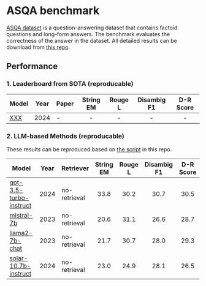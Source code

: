 # ASQA benchmark

[ASQA dataset](https://huggingface.co/datasets/din0s/asqa) is a question-answering dataset that contains factoid questions and long-form answers. The benchmark evaluates the correctness of the answer in the dataset. All detailed results can be download from [this repo](https://huggingface.co/datasets/golaxy/rag-bench/viewer/asqa). 

## Performance

### 1. Leaderboard from SOTA (reproducable)

<table id="sortableTable">
 <thead>
    <tr>
	  <th align="center"> Model </th>
      <th align="center"> Year </th>
      <th align="center"> Paper </th>
      <th align="center">String EM</th>
	  <th align="center">Rouge L</th>
	  <th align="center"> Disambig F1 </th>
	  <th align="center">D-R Score</th>
    </tr>
  </thead>
 <tbody>
 <tr>
  <td><a href="XXX">XXX</a></td>
  <td>2024</td>
  <td> - </td>
  <td align="center"> - </td>
  <td align="center"> - </td>
  <td align="center"> - </td>
  <td align="center"> - </td>
 </tr>

 </tbody>
</table>


### 2. LLM-based Methods (reproducable)

These results can be reproduced based on [the script](./benchmarks/ASQA/run.sh) in this repo.

<table id="sortableTable">
 <thead>
    <tr>
	  <th align="center"> Model </th>
      <th align="center"> Year </th>
      <th align="center"> Retriever </th>
      <th align="center">String EM</th>
	  <th align="center">Rouge L</th>
	  <th align="center"> Disambig F1 </th>
	  <th align="center">D-R Score</th>
    </tr>
  </thead>
 <tbody>
 <tr>
  <td><a href="https://huggingface.co/datasets/golaxy/rag-bench/viewer/asqa/gpt_3.5_turbo_instruct">gpt-3.5-turbo-instruct</a></td>
  <td>2024</td>
  <td>no-retrieval</td>
  <td align="center">33.8</td>
  <td align="center">30.2</td>
  <td align="center">30.7</td>
  <td align="center">30.5</td>
 </tr>
 <tr>
  <td><a href="https://huggingface.co/datasets/golaxy/rag-bench/viewer/asqa/mistral_7b">mistral-7b</a></td>
  <td>2023</td>
  <td>no-retrieval</td>
  <td align="center">20.6</td>
  <td align="center">31.1</td>
  <td align="center">26.6</td>
  <td align="center">28.7</td>
 </tr>
 <tr>
  <td><a href="https://huggingface.co/datasets/golaxy/rag-bench/viewer/asqa/llama2_7b_chat">llama2-7b-chat</a></td>
  <td>2023</td>
  <td>no-retrieval</td>
  <td align="center">21.7</td>
  <td align="center">30.7</td>
  <td align="center">28.0</td>
  <td align="center">29.3</td>
 </tr>
 <tr>
  <td><a href="https://huggingface.co/datasets/golaxy/rag-bench/viewer/asqa/solar_10.7b_instruct">solar-10.7b-instruct</a></td>
  <td>2024</td>
  <td>no-retrieval</td>
  <td align="center">23.0</td>
  <td align="center">24.9</td>
  <td align="center">28.1</td>
  <td align="center">26.5</td>
 </tr>
 </tbody>
</table>
